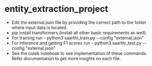 # entity_extraction_project

* Edit the external.json file by providing the correct path to the folder where input data is located.
* pip install transformers (install all other basic requirements as well) 
* For training run - python3 saarthi_train.py --config "external.json"
* For inference and getting F1 scores run - python3 saarthi_test.py --config "external.json"
* See the colab notebook to see implementation of these commands. Refer documentation to get more insights on each file.
